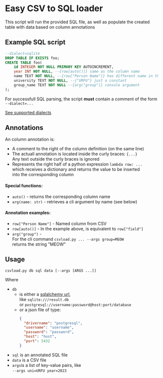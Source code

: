 # Easy CSV to SQL loader

This script will run the provided SQL file,
as well as populate the created table with data
based on column annotations

## Example SQL script

```sql
--dialect=sqlite
DROP TABLE IF EXISTS foo;
CREATE TABLE foo(
    id INTEGER NOT NULL PRIMARY KEY AUTOINCREMENT,
    year INT NOT NULL, --{row[auto()]} same as the column name
    name TEXT NOT NULL, --{row["Person Name"]} has different name in the CSV
    university TEXT NOT NULL, --{"URFU"} just a constant
    group_name TEXT NOT NULL --{arg("group")} console argument
);
```

For successfull SQL parsing,
the script **must** contain a comment of the form `--dialect=...`

[See supported dialects](https://github.com/tobymao/sqlglot/blob/main/sqlglot/dialects/dialect.py)

## Annotations

An column annotation is:
- A comment to the right of the column definition (on the same line)
- The actuall annotation is located inside the curly braces: `{...}`\
  Any text outside the curly braces is ignored
- Represents the right half of a python expression `lambda row: ...`\
  which receives a dictionary and returns the value to be inserted\
  into the corresponding column

#### Special functions:

- `auto()` - returns the corresponding column name
- `arg(name: str)` - retrieves a cli argument by name (see below)

#### Annotation examples:

- `row["Person Name"]` - Named column from CSV
- `row[auto()]` - In the example above, is equivalent to `row["field"]`
- `arg("group")` -\
  For the cli command `csvload.py ... --args group=MEOW`\
  returns the string "MEOW"

## Usage

```
csvload.py db sql data [--args [ARGS ...]] 
```

Where

- `db`
  - is either a [sqlalchemy url](https://docs.sqlalchemy.org/en/20/core/engines.html#database-urls),\
  like `sqlite:///result.db`\
  or `postgresql://username:password@host:port/database`
  - or a json file of type:
      ```json
      {
        "drivername": "postgresql",
        "username": "username",
        "password": "password",
        "host": "host",
        "port": 5432
      }
      ```
- `sql` is an annotated SQL file
- `data` is a CSV file
- `args`is a list of key-value pairs, like\
  `--args uni=URFU year=2023`
